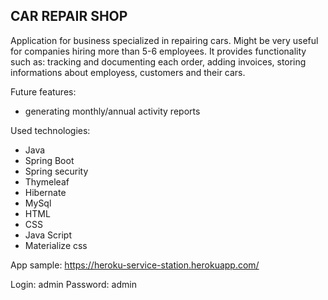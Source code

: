 ## **CAR REPAIR SHOP**

Application for business specialized in repairing cars. Might be very useful for companies hiring more than 5-6 employees.
It provides functionality such as: tracking and documenting each order, adding invoices, storing informations about employess, customers and their cars. 

Future features:
- generating monthly/annual activity reports

Used technologies:
- Java
- Spring Boot
- Spring security
- Thymeleaf
- Hibernate
- MySql
- HTML
- CSS
- Java Script
- Materialize css

App sample: 
https://heroku-service-station.herokuapp.com/

Login: admin
Password: admin

